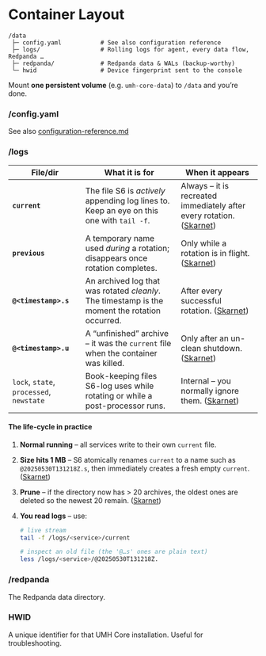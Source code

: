 # Container Layout



```
/data
 ├─ config.yaml           # See also configuration reference
 ├─ logs/                 # Rolling logs for agent, every data flow, Redpanda …
 ├─ redpanda/             # Redpanda data & WALs (backup-worthy)
 └─ hwid                  # Device fingerprint sent to the console
```

Mount **one persistent volume** (e.g. `umh-core-data`) to `/data` and you’re done.



### /config.yaml

See also [configuration-reference.md](configuration-reference.md "mention")

### /logs

| File/dir                                 | What it is for                                                                                 | When it appears                                                                                                     |
| ---------------------------------------- | ---------------------------------------------------------------------------------------------- | ------------------------------------------------------------------------------------------------------------------- |
| **`current`**                            | The file S6 is _actively_ appending log lines to. Keep an eye on this one with `tail -f`.      | Always – it is recreated immediately after every rotation. ([Skarnet](https://skarnet.org/software/s6/s6-log.html)) |
| **`previous`**                           | A temporary name used _during_ a rotation; disappears once rotation completes.                 | Only while a rotation is in flight. ([Skarnet](https://skarnet.org/software/s6/s6-log.html))                        |
| **`@<timestamp>.s`**                     | An archived log that was rotated _cleanly_. The timestamp is the moment the rotation occurred. | After every successful rotation. ([Skarnet](https://skarnet.org/software/s6/s6-log.html))                           |
| **`@<timestamp>.u`**                     | A “unfinished” archive – it was the `current` file when the container was killed.              | Only after an un-clean shutdown. ([Skarnet](https://skarnet.org/software/s6/s6-log.html))                           |
| `lock`, `state`, `processed`, `newstate` | Book-keeping files S6-log uses while rotating or while a post-processor runs.                  | Internal – you normally ignore them. ([Skarnet](https://skarnet.org/software/s6/s6-log.html))                       |

#### The life-cycle in practice

1. **Normal running** – all services write to their own `current` file.
2. **Size hits 1 MB** – S6 atomically renames `current` to a name such as `@20250530T131218Z.s`, then immediately creates a fresh empty `current`. ([Skarnet](https://skarnet.org/software/s6/s6-log.html))
3. **Prune** – if the directory now has > 20 archives, the oldest ones are deleted so the newest 20 remain. ([Skarnet](https://skarnet.org/software/s6/s6-log.html))
4.  **You read logs** – use:

    ```bash
    # live stream
    tail -f /logs/<service>/current

    # inspect an old file (the '@…s' ones are plain text)
    less /logs/<service>/@20250530T131218Z.
    ```

### /redpanda

The Redpanda data directory.

### HWID

A unique identifier for that UMH Core installation. Useful for troubleshooting.
